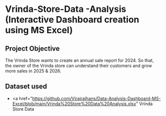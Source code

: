 # Vrinda-Store-Data -Analysis (Interactive Dashboard creation using MS Excel)
## Project  Objective 
The Vrinda Store wants to create an annual sale report for 2024. So that, the owner of the Vrinda store can understand their customers and grow more sales in 2025 & 2026.
## Dataset used 
- <a href="https://github.com/Virajrajhans/Data-Analysis-Dashboard-MS-Excel/blob/main/Vrinda%20Store%20Data%20Analysis.xlsx" Vrinda Store Data</a>
